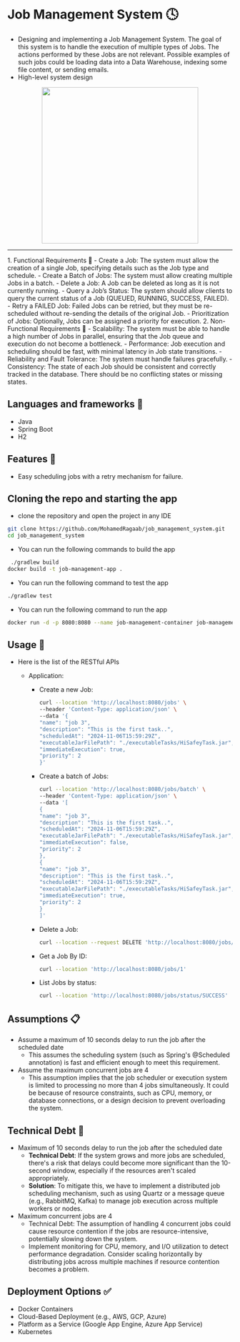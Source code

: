 # Job Management System 🕓
* Designing and implementing a Job Management System. The goal of this system is to handle the
  execution of multiple types of Jobs. The actions performed by these Jobs are not relevant.
  Possible examples of such jobs could be loading data into a Data Warehouse, indexing some
  file content, or sending emails.
* High-level system design
<div align='center'>
<img height="350px" src="https://github.com/user-attachments/assets/82f03d63-2de8-4043-8c0b-3de3961219d2">
<hr/>
</div>
   1. Functional Requirements 🔧
      - Create a Job: The system must allow the creation of a single Job, specifying details such as the Job type and schedule.
      - Create a Batch of Jobs: The system must allow creating multiple Jobs in a batch.
      - Delete a Job: A Job can be deleted as long as it is not currently running.
      - Query a Job’s Status: The system should allow clients to query the current status of a Job (QUEUED, RUNNING, SUCCESS, FAILED).
      - Retry a FAILED Job: Failed Jobs can be retried, but they must be re-scheduled without re-sending the details of the original Job.
      - Prioritization of Jobs: Optionally, Jobs can be assigned a priority for execution.
  2. Non-Functional Requirements 📄
      - Scalability: The system must be able to handle a high number of Jobs in parallel, ensuring that the Job queue and execution do not become a bottleneck.
      - Performance: Job execution and scheduling should be fast, with minimal latency in Job state transitions.
      - Reliability and Fault Tolerance: The system must handle failures gracefully.
      - Consistency: The state of each Job should be consistent and correctly tracked in the database. There should be no conflicting states or missing states.
      

## Languages and frameworks 📑
* Java
* Spring Boot
* H2
## Features 🥇
* Easy scheduling jobs with a retry mechanism for failure.
## Cloning the repo and starting the app
* clone the repository and open the project in any IDE
``` bash
git clone https://github.com/MohamedRagaab/job_management_system.git
cd job_management_system
```
* You can run the following commands to build the app
``` bash
 ./gradlew build
docker build -t job-management-app .
```
* You can run the following command to test the app
``` bash
./gradlew test
```
* You can run the following command to run the app
``` bash
docker run -d -p 8080:8080 --name job-management-container job-management-app
```
## Usage 🚀
* Here is the list of the RESTful APIs
    - Application:

        - Create a new Job:
            ``` bash
            curl --location 'http://localhost:8080/jobs' \
            --header 'Content-Type: application/json' \
            --data '{
            "name": "job 3",
            "description": "This is the first task..",
            "scheduledAt": "2024-11-06T15:59:29Z",
            "executableJarFilePath": "./executableTasks/HiSafeyTask.jar",
            "immediateExecution": true,
            "priority": 2
            }'
            ```
        - Create a batch of Jobs:
            ``` bash
            curl --location 'http://localhost:8080/jobs/batch' \
            --header 'Content-Type: application/json' \
            --data '[
            {
            "name": "job 3",
            "description": "This is the first task..",
            "scheduledAt": "2024-11-06T15:59:29Z",
            "executableJarFilePath": "./executableTasks/HiSafeyTask.jar",
            "immediateExecution": false,
            "priority": 2
            },
            {
            "name": "job 3",
            "description": "This is the first task..",
            "scheduledAt": "2024-11-06T15:59:29Z",
            "executableJarFilePath": "./executableTasks/HiSafeyTask.jar",
            "immediateExecution": true,
            "priority": 2
            }
            ]'
            ```
        - Delete a Job:
            ``` bash
            curl --location --request DELETE 'http://localhost:8080/jobs/1'
            ```
        - Get a Job By ID:
           ``` bash
           curl --location 'http://localhost:8080/jobs/1'
           ```
        - List Jobs by status:
           ``` bash
           curl --location 'http://localhost:8080/jobs/status/SUCCESS'
           ```
## Assumptions 📋
- Assume a maximum of 10 seconds delay to run the job after the scheduled date
   - This assumes the scheduling system (such as Spring's @Scheduled annotation) is fast and efficient enough to meet this requirement. 
- Assume the maximum concurrent jobs are 4
   - This assumption implies that the job scheduler or execution system is limited to processing no more than 4 jobs simultaneously. It could be because of resource constraints, such as CPU, memory, or database connections, or a design decision to prevent overloading the system.

## Technical Debt 🚩
- Maximum of 10 seconds delay to run the job after the scheduled date
   - **Technical Debt**: If the system grows and more jobs are scheduled, there's a risk that delays could become more significant than the 10-second window, especially if the resources aren't scaled appropriately. 
   - **Solution**: To mitigate this, we have to implement a distributed job scheduling mechanism, such as using Quartz or a message queue (e.g., RabbitMQ, Kafka) to manage job execution across multiple workers or nodes.
- Maximum concurrent jobs are 4
  - Technical Debt: The assumption of handling 4 concurrent jobs could cause resource contention if the jobs are resource-intensive, potentially slowing down the system.
  - Implement monitoring for CPU, memory, and I/O utilization to detect performance degradation. Consider scaling horizontally by distributing jobs across multiple machines if resource contention becomes a problem.
## Deployment Options ✅
- Docker Containers
- Cloud-Based Deployment (e.g., AWS, GCP, Azure)
- Platform as a Service (Google App Engine, Azure App Service)
- Kubernetes

